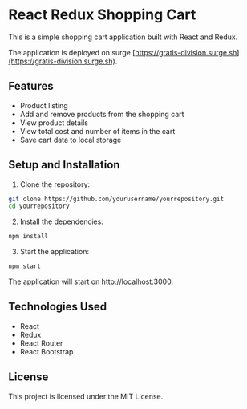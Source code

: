 # React Redux Shopping Cart

This is a simple shopping cart application built with React and Redux.

The application is deployed on surge [https://gratis-division.surge.sh](https://gratis-division.surge.sh).



## Features

- Product listing
- Add and remove products from the shopping cart
- View product details
- View total cost and number of items in the cart
- Save cart data to local storage

## Setup and Installation

1. Clone the repository:

```bash
git clone https://github.com/yourusername/yourrepository.git
cd yourrepository
```

2. Install the dependencies:

```bash
npm install
```

3. Start the application:

```bash
npm start
```

The application will start on [http://localhost:3000](http://localhost:3000).

## Technologies Used

- React
- Redux
- React Router
- React Bootstrap

## License

This project is licensed under the MIT License.
